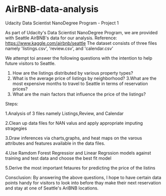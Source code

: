 # AirBNB-data-analysis
Udacity Data Scientist NanoDegree Program - Project 1

As part of Udacity's Data Scientist NanoDegree Program, we are provided with Seattle AirBNB's data for our analysis.
Reference: https://www.kaggle.com/airbnb/seattle
The dataset consists of three files namely 'listings.csv', 'review.csv', and 'calendar.csv'

We attempt toi answer the following questions with the intention to help future visitors to Seattle.
1. How are the listings distributed by various property types?
2. What is the average price of listings by neighborhood?
3.What are the most expensive months to travel to Seattle in terms of reservation prices?
4. What are the main factors that influence the price of the listings?


Steps:

1.Analysis of 3 files namely Listings,Review, and Calendar

2.Clean up data files for NAN valus and apply appropriate imputing stragegies

3.Draw inferences via charts,graphs, and heat maps on the varous attributes and features available in the data files.

4.Use Ramdom Forest Regressior and Linear Regrssion models against training and test data and choose the best fit model

5.Derive the most important fetaures for predicting the price of the listins

Consclusion:
By answering the above questions, I hope to have certain data points handy for visitors to look into before thay make their next reservation and stay at one of Seattle's AriBNB locations.
